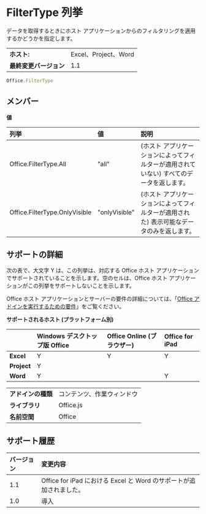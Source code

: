
# <a name="filtertype-enumeration"></a>FilterType 列挙
データを取得するときにホスト アプリケーションからのフィルタリングを適用するかどうかを指定します。

|||
|:-----|:-----|
|**ホスト:**|Excel、Project、Word|
|**最終変更バージョン**|1.1|

```js
Office.FilterType
```


## <a name="members"></a>メンバー


**値**


|**列挙**|**値**|**説明**|
|:-----|:-----|:-----|
|Office.FilterType.All|"all"|(ホスト アプリケーションによってフィルターが適用されていない) すべてのデータを返します。|
|Office.FilterType.OnlyVisible|"onlyVisible"|(ホスト アプリケーションによってフィルターが適用された) 表示可能なデータのみを返します。|

## <a name="support-details"></a>サポートの詳細


次の表で、大文字 Y は、この列挙は、対応する Office ホスト アプリケーションでサポートされていることを示します。空のセルは、Office ホスト アプリケーションがこの列挙をサポートしないことを示します。


Office ホスト アプリケーションとサーバーの要件の詳細については、「[Office アドインを実行するための要件](../../docs/overview/requirements-for-running-office-add-ins.md)」をご覧ください。


**サポートされるホスト (プラットフォーム別)**


||**Windows デスクトップ版 Office**|**Office Online (ブラウザー)**|**Office for iPad**|
|:-----|:-----|:-----|:-----|
|**Excel**|Y|Y|Y|
|**Project**|Y|||
|**Word**|Y||Y|

|||
|:-----|:-----|
|**アドインの種類**|コンテンツ、作業ウィンドウ|
|**ライブラリ**|Office.js|
|**名前空間**|Office|

## <a name="support-history"></a>サポート履歴

|**バージョン**|**変更内容**|
|:-----|:-----|
|1.1|Office for iPad における Excel と Word のサポートが追加されました。|
|1.0|導入|

